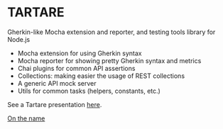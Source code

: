 # TARTARE

Gherkin-like Mocha extension and reporter, and testing tools library for Node.js

* Mocha extension for using Gherkin syntax
* Mocha reporter for showing pretty Gherkin syntax and metrics
* Chai plugins for common API assertions
* Collections: making easier the usage of REST collections
* A generic API mock server
* Utils for common tasks (helpers, constants, etc.)

See a Tartare presentation [here](https://pdihub.hi.inet/pages/TDAF/tdaf-node-tartare/presentation/).

[On the name](http://www.coffeeandvanilla.com/gherkin-dill-sauce/)
